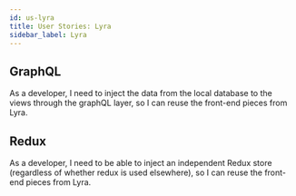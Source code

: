 ```yaml
---
id: us-lyra
title: User Stories: Lyra
sidebar_label: Lyra
---
```


## GraphQL

As a developer, I need to inject the data from the local database to the views through the graphQL layer, so I can reuse the front-end pieces from Lyra.

## Redux

As a developer, I need to be able to inject an independent Redux store (regardless of whether redux is used elsewhere), so I can reuse the front-end pieces from Lyra.
